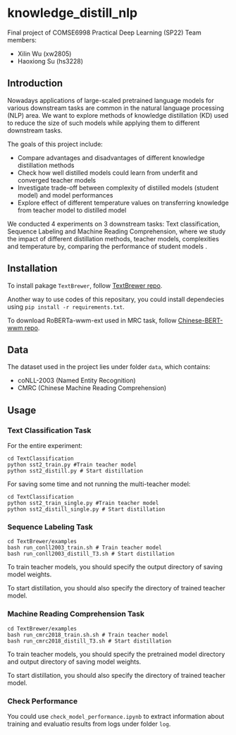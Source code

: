 # knowledge_distill_nlp

Final project of COMSE6998 Practical Deep Learning (SP22)
Team members:
- Xilin Wu (xw2805)
- Haoxiong Su (hs3228)

## Introduction
Nowadays applications of large-scaled pretrained language models for various downstream tasks are common in the natural language processing (NLP) area. We want to explore methods of knowledge distillation (KD) used to reduce the size of such models while applying them to different downstream tasks.

The goals of this project include:
- Compare advantages and disadvantages of different knowledge distillation methods
- Check how well distilled models could learn from underfit and converged teacher models
- Investigate trade-off between complexity of distilled models (student model) and model performances
- Explore effect of different temperature values on transferring knowledge from teacher model to distilled model

We conducted 4 experiments on 3 downstream tasks: Text classification, Sequence Labeling and Machine Reading Comprehension, where we study the impact of different distillation methods, teacher models, complexities and temperature by, comparing the performance of student models .

## Installation
To install pakage `TextBrewer`, follow [TextBrewer repo](https://github.com/airaria/TextBrewer).

Another way to use codes of this repositary, you could install dependecies using `pip install -r requirements.txt`.

To download RoBERTa-wwm-ext used in MRC task, follow [Chinese-BERT-wwm repo](https://github.com/ymcui/Chinese-BERT-wwm).

## Data
The dataset used in the project lies under folder `data`, which contains:
- coNLL-2003 (Named Entity Recognition)
- CMRC (Chinese Machine Reading Comprehension)

## Usage
### Text Classification Task
For the entire experiment:
```
cd TextClassification
python sst2_train.py #Train teacher model
python sst2_distill.py # Start distillation
```
For saving some time and not running the multi-teacher model:
```
cd TextClassification
python sst2_train_single.py #Train teacher model
python sst2_distill_single.py # Start distillation
```

### Sequence Labeling Task
```
cd TextBrewer/examples
bash run_conll2003_train.sh # Train teacher model
bash run_conll2003_distill_T3.sh # Start distillation
```
To train teacher models, you should specify the output directory of saving model weights.

To start distillation, you should also specify the directory of trained teacher model.

### Machine Reading Comprehension Task
```
cd TextBrewer/examples
bash run_cmrc2018_train.sh.sh # Train teacher model
bash run_cmrc2018_distill_T3.sh # Start distillation
```
To train teacher models, you should specify the pretrained model directory and output directory of saving model weights.

To start distillation, you should also specify the directory of trained teacher model.

### Check Performance
You could use `check_model_performance.ipynb` to extract information about training and evaluatio results from logs under folder `log`.



